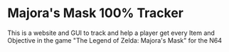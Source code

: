 # Majora's Mask 100% Tracker
 This is a website and GUI to track and help a player get every Item and Objective in the game "The Legend of Zelda: Majora's Mask" for the N64
